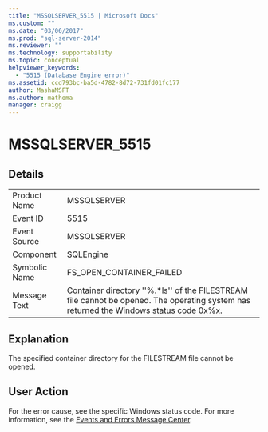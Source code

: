 ```yaml
---
title: "MSSQLSERVER_5515 | Microsoft Docs"
ms.custom: ""
ms.date: "03/06/2017"
ms.prod: "sql-server-2014"
ms.reviewer: ""
ms.technology: supportability
ms.topic: conceptual
helpviewer_keywords: 
  - "5515 (Database Engine error)"
ms.assetid: ccd793bc-ba5d-4782-8d72-731fd01fc177
author: MashaMSFT
ms.author: mathoma
manager: craigg
---
```

# MSSQLSERVER_5515
    
## Details  
  
|||  
|-|-|  
|Product Name|MSSQLSERVER|  
|Event ID|5515|  
|Event Source|MSSQLSERVER|  
|Component|SQLEngine|  
|Symbolic Name|FS_OPEN_CONTAINER_FAILED|  
|Message Text|Container directory ''%.*ls'' of the FILESTREAM file cannot be opened. The operating system has returned the Windows status code 0x%x.|  
  
## Explanation  
 The specified container directory for the FILESTREAM file cannot be opened.  
  
## User Action  
 For the error cause, see the specific Windows status code. For more information, see the [Events and Errors Message Center](http://go.microsoft.com/fwlink/?linkid=47660).  
  
  
